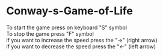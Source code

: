 # Conway-s-Game-of-Life

To start the game press on keyboard "S" symbol\
To stop the game press "F" symbol\
if you want to increase the speed press the "→" (right arrow)\
if you want to decrease the speed press the "←" (left arrow)
